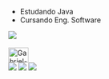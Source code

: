 - Estudando Java
- Cursando Eng. Software 
<picture>
<source 
  srcset="https://github-readme-stats.vercel.app/api?username=gabrielperonz&show_icons=true&theme=dark"
  media="(prefers-color-scheme: dark)"
/>
<source
  srcset="https://github-readme-stats.vercel.app/api?username=gabrielperonz&show_icons=true"
  media="(prefers-color-scheme: light), (prefers-color-scheme: no-preference)"
/>
<img src="https://github-readme-stats.vercel.app/api?username=gabrielperonz&show_icons=true" />
</picture>
<div style="display: inline_block"><br>
  <img align="center" alt="Gabriel-Java" height="30" width="40" src="https://cdn.discordapp.com/attachments/1049172263263539201/1094090758035873822/58480979cef1014c0b5e4901.png">
</div>
  
<div> 
  <a href="https://instagram.com/_gabrielperon_" target="_blank"><img src="https://img.shields.io/badge/-Instagram-%23E4405F?style=for-the-badge&logo=instagram&logoColor=white" target="_blank"></a>
  <a href = "mailto:gabrielperon333@gmail.com"><img src="https://img.shields.io/badge/-Gmail-%23333?style=for-the-badge&logo=gmail&logoColor=white" target="_blank"></a>
  <a href="https://www.linkedin.com/in/gabriel-peron-zava-22264a268" target="_blank"><img src="https://img.shields.io/badge/-LinkedIn-%230077B5?style=for-the-badge&logo=linkedin&logoColor=white" target="_blank"></a> 
</div>
